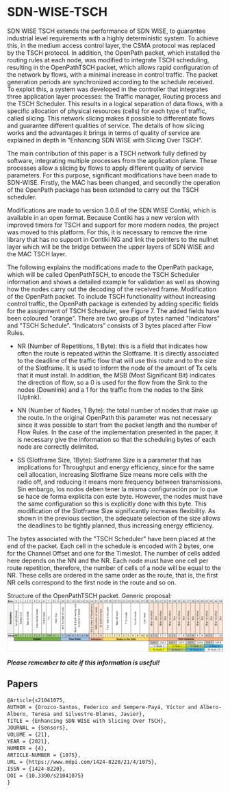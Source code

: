 # SDN-WISE-TSCH

SDN WISE TSCH extends the performance of SDN WISE, to guarantee industrial level requirements with a highly deterministic system. To achieve this, in the medium access control layer, the CSMA protocol was replaced by the TSCH protocol. In addition, the OpenPath packet, which installed the routing rules at each node, was modified to integrate TSCH scheduling, resulting in the OpenPathTSCH packet, which allows rapid configuration of the network by flows, with a minimal increase in control traffic. The packet generation periods are synchronized according to the schedule received. To exploit this, a system was developed in the controller that integrates three application layer processes: the Traffic manager, Routing process and the TSCH Scheduler. This results in a logical separation of data flows, with a specific allocation of physical resources (cells) for each type of traffic, called slicing. This network slicing makes it possible to differentiate flows and guarantee different qualities of service. The details of how slicing works and the advantages it brings in terms of quality of service are explained in depth in "Enhancing SDN WISE with Slicing Over TSCH".

The main contribution of this paper is a TSCH network fully defined by software, integrating multiple processes from the application plane. These processes allow a slicing by flows to apply different quality of service parameters. For this purpose, significant modifications have been made to SDN-WISE. Firstly, the MAC has been changed, and secondly the operation of the OpenPath package has been extended to carry out the TSCH scheduler.

Modifications are made to version 3.0.6 of the SDN WISE Contiki, which is available in an open format. Because Contiki has a new version with improved timers for TSCH and support for more modern nodes, the project was moved to this platform. For this, it is necessary to remove the rime library that has no support in Contiki NG and link the pointers to the nullnet layer which will be the bridge between the upper layers of SDN WISE and the MAC TSCH layer. 

The following explains the modifications made to the OpenPath package, which will be called OpenPathTSCH, to encode the TSCH Scheduler information and shows a detailed example for validation as well as showing how the nodes carry out the decoding of the received frame. 
Modification of the OpenPath packet. To include TSCH functionality without increasing control traffic, the OpenPath package is extended by adding specific fields for the assignment of TSCH Scheduler, see Figure 7. The added fields have been coloured "orange". There are two groups of bytes named "Indicators" and "TSCH Schedule”. “Indicators”  consists of 3 bytes placed after Flow Rules.

*	NR (Number of Repetitions, 1 Byte): this is a field that indicates how often the route is repeated within the Slotframe. It is directly associated to the deadline of the traffic flow that will use this route and to the size of the Slotframe. It is used to inform the node of the amount of Tx cells that it must install. In addition, the MSB (Most Significant Bit) indicates the direction of flow, so a 0 is used for the flow from the Sink to the nodes (Downlink) and a 1 for the traffic from the nodes to the Sink (Uplink).

*	NN (Number of Nodes, 1 Byte): the total number of nodes that make up the route. In the original OpenPath this parameter was not necessary since it was possible to start from the packet length and the number of Flow Rules. In the case of the implementation presented in the paper, it is necessary give the information so that the scheduling bytes of each node are correctly delimited.

*	SS (Slotframe Size, 1Byte): Slotframe Size is a parameter that has implications for Throughput and energy efficiency, since for the same cell allocation, increasing Slotframe Size means more cells with the radio off, and reducing it means more frequency between transmissions. Sin embargo, los nodos deben tener la misma configuración por lo que se hace de forma explícita con este byte. However, the nodes must have the same configuration so this is explicitly done with this byte. This modification of the Slotframe Size significantly increases flexibility. As shown in the previous section, the adequate selection of the size allows the deadlines to be tightly planned, thus increasing energy efficiency. 

The bytes associated with the "TSCH Scheduler" have been placed at the end of the packet. Each cell in the schedule is encoded with 2 bytes, one for the Channel Offset and one for the Timeslot. The number of cells added here depends on the NN and the NR. Each node must have one cell per route repetition, therefore, the number of cells of a node will be equal to the NR. These cells are ordered in the same order as the route, that is, the first NR cells correspond to the first node in the route and so on.

Structure of the OpenPathTSCH packet. Generic proposal:
![Test Image 1](Figure7.png)

***Please remember to cite if this information is useful!***
## Papers

```
@Article{s21041075,
AUTHOR = {Orozco-Santos, Federico and Sempere-Payá, Víctor and Albero-Albero, Teresa and Silvestre-Blanes, Javier},
TITLE = {Enhancing SDN WISE with Slicing Over TSCH},
JOURNAL = {Sensors},
VOLUME = {21},
YEAR = {2021},
NUMBER = {4},
ARTICLE-NUMBER = {1075},
URL = {https://www.mdpi.com/1424-8220/21/4/1075},
ISSN = {1424-8220},
DOI = {10.3390/s21041075}
}
```
